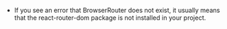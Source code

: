 - If you see an error that BrowserRouter does not exist, it usually means that the react-router-dom package is not installed in your project.